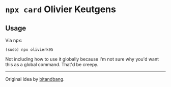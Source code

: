 # `npx card` Olivier Keutgens

## Usage

Via npx:
```console
(sudo) npx olivierk95
```

Not including how to use it globally because I'm not sure why you'd want this as a global command. That'd be creepy.

* * *

Original idea by [bitandbang](https://github.com/bnb/bitandbang).